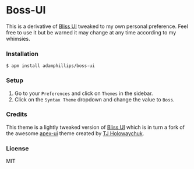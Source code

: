 # Boss-UI

This is a derivative of [Bliss UI](https://github.com/saadq/bliss-ui) tweaked to my own personal preference. Feel free to use it but be warned it may change at any time according to my whimsies.

### Installation

```
$ apm install adamphillips/boss-ui
```

### Setup
1. Go to your `Preferences` and click on `Themes` in the sidebar.
2. Click on the `Syntax Theme` dropdown and change the value to `Boss`.

### Credits
This theme is a lightly tweaked version of [Bliss UI](https://github.com/saadq/bliss-ui) which is in turn a fork of the awesome [apex-ui](https://github.com/apex/apex-ui) theme created by [TJ Holowaychuk](https://github.com/tj).

### License
MIT
